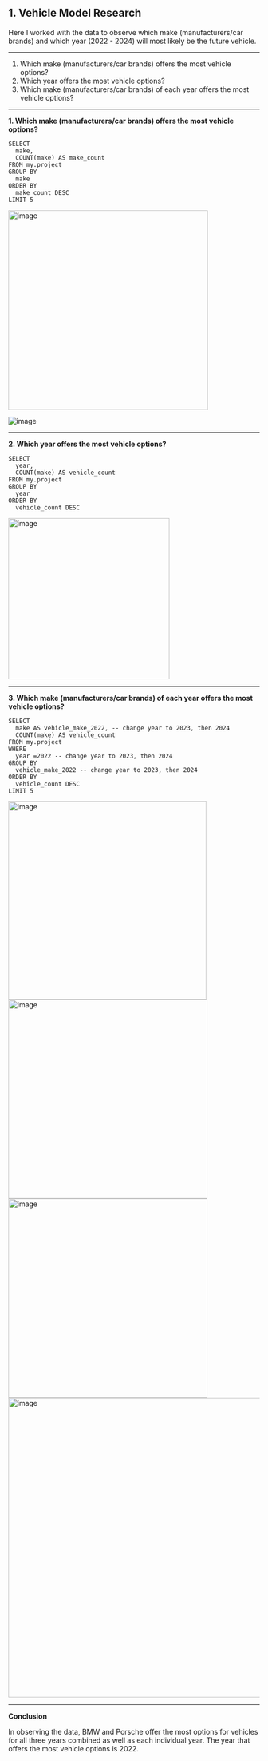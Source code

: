 ## 1. Vehicle Model Research

Here I worked with the data to observe which make (manufacturers/car brands) and which year (2022 - 2024) will most likely be the future vehicle.

-----
1. Which make (manufacturers/car brands) offers the most vehicle options?
2. Which year offers the most vehicle options?
3. Which make (manufacturers/car brands) of each year offers the most vehicle options?

-----
**1. Which make (manufacturers/car brands) offers the most vehicle options?**

```
SELECT  
  make,
  COUNT(make) AS make_count
FROM my.project
GROUP BY
  make
ORDER BY
  make_count DESC
LIMIT 5
```
<img width="400" alt="image" src="https://github.com/user-attachments/assets/583545c5-6f52-41da-aa3f-8291333a7692">

![image](https://github.com/user-attachments/assets/22578ca6-8375-48a1-896e-37f0dcf25265)

-----
**2. Which year offers the most vehicle options?**

```
SELECT  
  year,
  COUNT(make) AS vehicle_count
FROM my.project
GROUP BY
  year
ORDER BY
  vehicle_count DESC
```
<img width="323" alt="image" src="https://github.com/user-attachments/assets/1ce54f1e-5ef3-4813-a60f-4779d68df267">

-----
**3. Which make (manufacturers/car brands) of each year offers the most vehicle options?**

```
SELECT  
  make AS vehicle_make_2022, -- change year to 2023, then 2024
  COUNT(make) AS vehicle_count
FROM my.project 
WHERE
  year =2022 -- change year to 2023, then 2024
GROUP BY 
  vehicle_make_2022 -- change year to 2023, then 2024
ORDER BY
  vehicle_count DESC
LIMIT 5
```
<img width="397" alt="image" src="https://github.com/user-attachments/assets/d3921c9a-3ec8-4502-8d16-2fd985b890b4">
<img width="399" alt="image" src="https://github.com/user-attachments/assets/b0ff9d35-f1b9-4f48-862e-cb823eda2e49">
<img width="399" alt="image" src="https://github.com/user-attachments/assets/58375162-68b2-4ad6-9bf6-426770043919">

<img width="601" alt="image" src="https://github.com/user-attachments/assets/08a57d58-9f0a-4249-948d-caa211f8ee7c">

----
**Conclusion**

In observing the data, BMW and Porsche offer the most options for vehicles for all three years combined as well as each individual year. 
The year that offers the most vehicle options is 2022.
